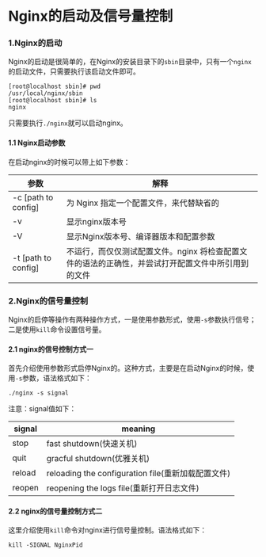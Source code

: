 # Nginx的启动及信号量控制

### 1.Nginx的启动
Nginx的启动是很简单的，在Nginx的安装目录下的`sbin`目录中，只有一个`nginx`的启动文件，只需要执行该启动文件即可。
```
[root@localhost sbin]# pwd
/usr/local/nginx/sbin
[root@localhost sbin]# ls
nginx
```
只需要执行`./nginx`就可以启动nginx。

#### 1.1 Nginx启动参数
在启动nginx的时候可以带上如下参数：

|参数|解释|
|-|-|
|-c [path to config] |为 Nginx 指定一个配置文件，来代替缺省的|
|-v |显示nginx版本号|
|-V |显示Nginx版本号、编译器版本和配置参数|
|-t [path to config]|不运行，而仅仅测试配置文件。nginx 将检查配置文件的语法的正确性，并尝试打开配置文件中所引用到的文件|

### 2.Nginx的信号量控制
Nginx的启停等操作有两种操作方式，一是使用参数形式，使用`-s`参数执行信号；二是使用`kill`命令设置信号量。

#### 2.1 nginx的信号控制方式一
首先介绍使用参数形式启停Nginx的。这种方式，主要是在启动Nginx的时候，使用`-s`参数，语法格式如下：
```
./nginx -s signal
```

注意：signal值如下：

|signal|meaning|
|-|-|
|stop|fast shutdown(快速关机)|
|quit|gracful shutdown(优雅关机)|
|reload|reloading the configuration file(重新加载配置文件)|
|reopen|reopening the logs file(重新打开日志文件)|

#### 2.2 nginx的信号量控制方式二
这里介绍使用`kill`命令对nginx进行信号量控制。语法格式如下：

```
kill -SIGNAL NginxPid
```





